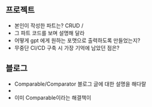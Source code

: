 ## 프로젝트
- 본인이 작성한 파트는?
CRUD / 
- 그 파트 코드를 보며 설명해 달라
- 어떻게 gpt 에게 원하는 포맷으로 출력하도록 만들었는지?
- 무중단 CI/CD 구축 시 가장 기억에 남았던 점은?
## 블로그
- Comparable/Comparator 블로그 글에 대한 설명을 해다랄
- 
- 이미 Comparable이라는 해결책이 